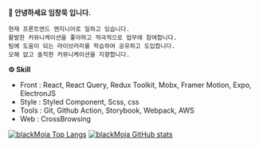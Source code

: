 <b>🙂 안녕하세요 임창묵 입니다.</b>
```
현재 프론트엔드 엔지니어로 일하고 있습니다.
활발한 커뮤니케이션을 좋아하고 적극적으로 업무에 참여합니다.
팀에 도움이 되는 라이브러리를 학습하여 공유하고 도입합니다.
오해 없고 솔직한 커뮤니케이션을 지향합니다.
```

<b>⚙ Skill</b>
- Front : React, React Query, Redux Toolkit, Mobx, Framer Motion, Expo, ElectronJS
- Style : Styled Component, Scss, css
- Tools : Git, Github Action, Storybook, Webpack, AWS
- Web : CrossBrowsing

[![blackMoja Top Langs](https://github-readme-stats.vercel.app/api/top-langs/?username=blackMoja&layout=compact&theme=github_dark)](https://github.com/blackMoja/github-readme-stats)
[![blackMoja GitHub stats](https://github-readme-stats.vercel.app/api?username=blackMoja&theme=github_dark&show_icons=true&hide=issues)](https://github.com/blackMoja/github-readme-stats)
